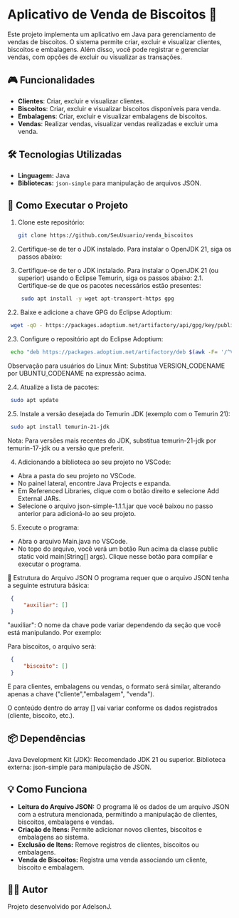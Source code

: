 # Aplicativo de Venda de Biscoitos 🍪

Este projeto implementa um aplicativo em Java para gerenciamento de vendas de biscoitos. O sistema permite criar, excluir e visualizar clientes, biscoitos e embalagens. Além disso, você pode registrar e gerenciar vendas, com opções de excluir ou visualizar as transações.

## 🎮 Funcionalidades
- **Clientes**: Criar, excluir e visualizar clientes.
- **Biscoitos**: Criar, excluir e visualizar biscoitos disponíveis para venda.
- **Embalagens**: Criar, excluir e visualizar embalagens de biscoitos.
- **Vendas**: Realizar vendas, visualizar vendas realizadas e excluir uma venda.

## 🛠️ Tecnologias Utilizadas
- **Linguagem:** Java
- **Bibliotecas:** `json-simple` para manipulação de arquivos JSON.

## 🚀 Como Executar o Projeto

1. Clone este repositório:
   ```bash
   git clone https://github.com/SeuUsuario/venda_biscoitos

2. Certifique-se de ter o JDK instalado. Para instalar o OpenJDK 21, siga os passos abaixo:

2. Certifique-se de ter o JDK instalado. Para instalar o OpenJDK 21 (ou superior) usando o Eclipse Temurin, siga os passos abaixo:
2.1. Certifique-se de que os pacotes necessários estão presentes:
   ```bash
    sudo apt install -y wget apt-transport-https gpg
   ```
2.2. Baixe e adicione a chave GPG do Eclipse Adoptium:
   ```bash
    wget -qO - https://packages.adoptium.net/artifactory/api/gpg/key/public | gpg --dearmor | sudo tee /etc/apt/trusted.gpg.d/adoptium.gpg > /dev/null
   ```
2.3. Configure o repositório apt do Eclipse Adoptium:
   ```bash
    echo "deb https://packages.adoptium.net/artifactory/deb $(awk -F= '/^VERSION_CODENAME/{print$2}' /etc/os-release) main" | sudo tee /etc/apt/sources.list.d/adoptium.list
   ```
Observação para usuários do Linux Mint: Substitua VERSION_CODENAME por UBUNTU_CODENAME na expressão acima.

2.4. Atualize a lista de pacotes:
   ```bash
    sudo apt update
   ```
2.5. Instale a versão desejada do Temurin JDK (exemplo com o Temurin 21):
   ```bash
    sudo apt install temurin-21-jdk
   ```
Nota: Para versões mais recentes do JDK, substitua temurin-21-jdk por temurin-17-jdk ou a versão que preferir.

4. Adicionando a biblioteca ao seu projeto no VSCode:
- Abra a pasta do seu projeto no VSCode.
- No painel lateral, encontre Java Projects e expanda.
- Em Referenced Libraries, clique com o botão direito e selecione Add External JARs.
- Selecione o arquivo json-simple-1.1.1.jar que você baixou no passo anterior para adicioná-lo ao seu projeto.

5. Execute o programa:
- Abra o arquivo Main.java no VSCode.
- No topo do arquivo, você verá um botão Run acima da classe public static void main(String[] args). Clique nesse botão para compilar e executar o programa.

📄 Estrutura do Arquivo JSON
O programa requer que o arquivo JSON tenha a seguinte estrutura básica:

   ```json
    {
        "auxiliar": []
    }
   ```
"auxiliar": O nome da chave pode variar dependendo da seção que você está manipulando. Por exemplo:

Para biscoitos, o arquivo será:

   ```json
    {
        "biscoito": []
    }
   ```
E para clientes, embalagens ou vendas, o formato será similar, alterando apenas a chave ("cliente","embalagem", "venda").

O conteúdo dentro do array [] vai variar conforme os dados registrados (cliente, biscoito, etc.).


## 📦 Dependências
Java Development Kit (JDK): Recomendado JDK 21 ou superior.
Biblioteca externa: json-simple para manipulação de JSON.

## 💡 Como Funciona
- **Leitura do Arquivo JSON:** O programa lê os dados de um arquivo JSON com a estrutura mencionada, permitindo a manipulação de clientes, biscoitos, embalagens e vendas.
- **Criação de Itens:** Permite adicionar novos clientes, biscoitos e embalagens ao sistema.
- **Exclusão de Itens:** Remove registros de clientes, biscoitos ou embalagens.
- **Venda de Biscoitos:** Registra uma venda associando um cliente, biscoito e embalagem.

## 🧑‍💻 Autor
Projeto desenvolvido por AdelsonJ.
